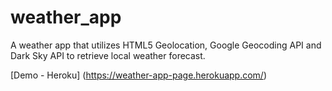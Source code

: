 # weather_app
A weather app that utilizes HTML5 Geolocation, Google Geocoding API and Dark Sky API to retrieve local weather forecast. 

[Demo - Heroku] (https://weather-app-page.herokuapp.com/)
